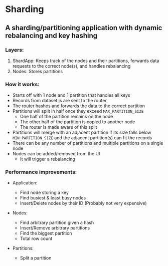 # Sharding
## A sharding/partitioning application with dynamic rebalancing and key hashing

### Layers:
1. ShardApp: Keeps track of the nodes and their partitions, forwards data requests to the correct node(s), and handles rebalancing
2. Nodes: Stores partitions

### How it works:
- Starts off with 1 node and 1 partition that handles all keys
- Records from dataset.js are sent to the router
- The router hashes and forwards the data to the correct partition
- Partitions will split in half once they exceed `MAX_PARTITION_SIZE`
	- One half of the partition remains on the node
	- The other half of the partition is copied to another node
	- The router is made aware of this split
- Partitions will merge with an adjacent partition if its size falls below `MIN_PARTITION_SIZE` and the adjacent partition(s) can fit the records
- There can be any number of partitions and multiple partitions on a single node
- Nodes can be added/removed from the UI
	- It will trigger a rebalancing

### Performance improvements:
- Application:
	- Find node storing a key
	- Find busiest & least busy nodes
	- Insert/Delete nodes by their ID (Probably not very expensive)

- Nodes:
	- Find arbitrary partition given a hash
	- Insert/Remove arbitrary partitions
	- Find the biggest partition
	- Total row count

- Partitions:
	- Split a partition